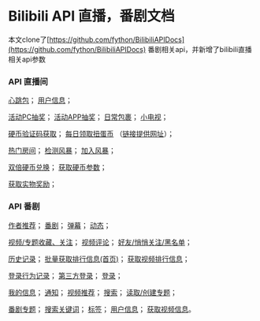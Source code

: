 # Bilibili API 直播，番剧文档
本文clone了[https://github.com/fython/BilibiliAPIDocs](https://github.com/fython/BilibiliAPIDocs)
番剧相关api，并新增了bilibili直播相关api参数
### API 直播间
[心跳包](./API.heartbeat.md)；
[用户信息](./API.getUserInfo.md)；

[活动PC抽奖](./API.Raffle.md)；
[活动APP抽奖](./API.YunYing.md)；
[日常包裹](./API.receive_daily_bag.md)；
[小电视](./API.smalltv.md)；

[硬币验证码获取](./API.sliver.md)；
[每日领取扭蛋币](./API.Leafking.md)
（[链接提供网址](https://github.com/lzghzr/bilive_client/issues/60)）；

[热门房间](./API.liveList.md)；
[检测风暴](./API.storm.md)；
[加入风暴](./API.storm_join.md)；

[双倍硬币兑换](./API.coin.md)；
[获取硬币参数](./API.getStatus.md)；

[获取实物奖励](./API.box_getStatus.md)；
### API 番剧
[作者推荐](./API.author_recommend.md)；
[番剧](./API.bangumi.md)；
[弹幕](./API.comment.md)；
[动态](./API.dynamic.md)；

[视频/专题收藏、关注](./API.favourite.md)；
[视频评论](./API.feedback.md)；
[好友/悄悄关注/黑名单](./API.friend.md)；

[历史记录](./API.history.md)；
[批量获取排行信息(首页)](./API.index.md)；
[获取视频排行信息](./API.list.md)；

[登录行为记录](./API.log.md)；
[第三方登录](./API.login.3rd.md)；
[登录](./API.login.md)；

[我的信息](./API.myinfo.md)；
[通知](./API.notify.md)；
[视频推荐](./API.recommend.md)；
[搜索](./API.search.md)；
[读取/创建专题](./API.sp.md)；

[番剧专题](./API.spview.md)；
[搜索关键词](./API.suggest.md)；
[标签](./API.tags.md)；
[用户信息](./API.userinfo.md)；
[获取视频信息](./API.view.md)。
